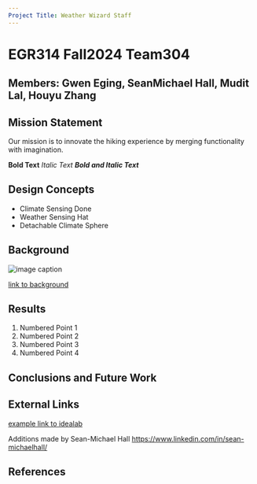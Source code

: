 ```yaml
---
Project Title: Weather Wizard Staff
---
```


# EGR314 Fall2024 Team304
## Members: Gwen Eging, SeanMichael Hall, Mudit Lal, Houyu Zhang

## Mission Statement 
Our mission is to innovate the hiking experience by merging functionality with imagination.


**Bold Text**
_Italic Text_
**_Bold and Italic Text_**

## Design Concepts

* Climate Sensing Done
* Weather Sensing Hat
* Detachable Climate Sphere

## Background

![image caption](https://idealab.asu.edu/assets/images/research/jumper1.png)

[link to background](/background)

## Results

1. Numbered Point 1
1. Numbered Point 2
1. Numbered Point 3
1. Numbered Point 4

## Conclusions and Future Work

## External Links

[example link to idealab](https://idealab.asu.edu)

Additions made by Sean-Michael Hall
https://www.linkedin.com/in/sean-michaelhall/

## References
